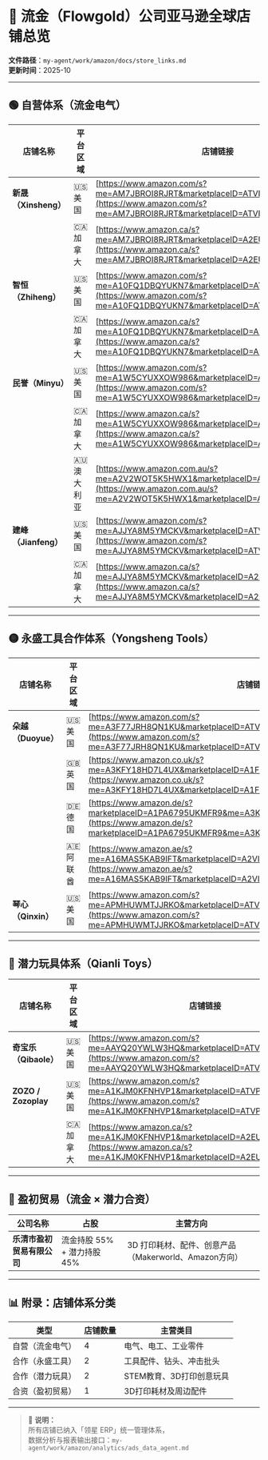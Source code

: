 # 🏬 流金（Flowgold）公司亚马逊全球店铺总览  
**文件路径**：`my-agent/work/amazon/docs/store_links.md`  
**更新时间**：2025-10  

---

## 🟢 自营体系（流金电气）

| 店铺名称 | 平台区域 | 店铺链接 |
|-----------|-----------|-----------|
| **新晟（Xinsheng）** | 🇺🇸 美国 | [https://www.amazon.com/s?me=AM7JBROI8RJRT&marketplaceID=ATVPDKIKX0DER](https://www.amazon.com/s?me=AM7JBROI8RJRT&marketplaceID=ATVPDKIKX0DER) |
|  | 🇨🇦 加拿大 | [https://www.amazon.ca/s?me=AM7JBROI8RJRT&marketplaceID=A2EUQ1WTGCTBG2](https://www.amazon.ca/s?me=AM7JBROI8RJRT&marketplaceID=A2EUQ1WTGCTBG2) |
| **智恒（Zhiheng）** | 🇺🇸 美国 | [https://www.amazon.com/s?me=A10FQ1DBQYUKN7&marketplaceID=ATVPDKIKX0DER](https://www.amazon.com/s?me=A10FQ1DBQYUKN7&marketplaceID=ATVPDKIKX0DER) |
|  | 🇨🇦 加拿大 | [https://www.amazon.ca/s?me=A10FQ1DBQYUKN7&marketplaceID=A2EUQ1WTGCTBG2](https://www.amazon.ca/s?me=A10FQ1DBQYUKN7&marketplaceID=A2EUQ1WTGCTBG2) |
| **民誉（Minyu）** | 🇺🇸 美国 | [https://www.amazon.com/s?me=A1W5CYUXXOW986&marketplaceID=ATVPDKIKX0DER](https://www.amazon.com/s?me=A1W5CYUXXOW986&marketplaceID=ATVPDKIKX0DER) |
|  | 🇨🇦 加拿大 | [https://www.amazon.ca/s?me=A1W5CYUXXOW986&marketplaceID=A2EUQ1WTGCTBG2](https://www.amazon.ca/s?me=A1W5CYUXXOW986&marketplaceID=A2EUQ1WTGCTBG2) |
|  | 🇦🇺 澳大利亚 | [https://www.amazon.com.au/s?me=A2V2WOT5K5HWX1&marketplaceID=A39IBJ37TRP1C6](https://www.amazon.com.au/s?me=A2V2WOT5K5HWX1&marketplaceID=A39IBJ37TRP1C6) |
| **建峰（Jianfeng）** | 🇺🇸 美国 | [https://www.amazon.com/s?me=AJJYA8M5YMCKV&marketplaceID=ATVPDKIKX0DER](https://www.amazon.com/s?me=AJJYA8M5YMCKV&marketplaceID=ATVPDKIKX0DER) |
|  | 🇨🇦 加拿大 | [https://www.amazon.ca/s?me=AJJYA8M5YMCKV&marketplaceID=A2EUQ1WTGCTBG2](https://www.amazon.ca/s?me=AJJYA8M5YMCKV&marketplaceID=A2EUQ1WTGCTBG2) |

---

## 🟡 永盛工具合作体系（Yongsheng Tools）

| 店铺名称 | 平台区域 | 店铺链接 |
|-----------|-----------|-----------|
| **朵越（Duoyue）** | 🇺🇸 美国 | [https://www.amazon.com/s?me=A3F77JRH8QN1KU&marketplaceID=ATVPDKIKX0DER](https://www.amazon.com/s?me=A3F77JRH8QN1KU&marketplaceID=ATVPDKIKX0DER) |
|  | 🇬🇧 英国 | [https://www.amazon.co.uk/s?me=A3KFY18HD7L4UX&marketplaceID=A1F83G8C2ARO7P](https://www.amazon.co.uk/s?me=A3KFY18HD7L4UX&marketplaceID=A1F83G8C2ARO7P) |
|  | 🇩🇪 德国 | [https://www.amazon.de/s?marketplaceID=A1PA6795UKMFR9&me=A3KFY18HD7L4UX&ref=glow_cls&refresh=1](https://www.amazon.de/s?marketplaceID=A1PA6795UKMFR9&me=A3KFY18HD7L4UX&ref=glow_cls&refresh=1) |
|  | 🇦🇪 阿联酋 | [https://www.amazon.ae/s?me=A16MAS5KAB9IFT&marketplaceID=A2VIGQ35RCS4UG](https://www.amazon.ae/s?me=A16MAS5KAB9IFT&marketplaceID=A2VIGQ35RCS4UG) |
| **琴心（Qinxin）** | 🇺🇸 美国 | [https://www.amazon.com/s?me=APMHUWMTJJRKO&marketplaceID=ATVPDKIKX0DER](https://www.amazon.com/s?me=APMHUWMTJJRKO&marketplaceID=ATVPDKIKX0DER) |

---

## 🔵 潜力玩具体系（Qianli Toys）

| 店铺名称 | 平台区域 | 店铺链接 |
|-----------|-----------|-----------|
| **奇宝乐（Qibaole）** | 🇺🇸 美国 | [https://www.amazon.com/s?me=AAYQ20YWLW3HQ&marketplaceID=ATVPDKIKX0DER](https://www.amazon.com/s?me=AAYQ20YWLW3HQ&marketplaceID=ATVPDKIKX0DER) |
| **ZOZO / Zozoplay** | 🇺🇸 美国 | [https://www.amazon.com/s?me=A1KJM0KFNHVP1&marketplaceID=ATVPDKIKX0DER](https://www.amazon.com/s?me=A1KJM0KFNHVP1&marketplaceID=ATVPDKIKX0DER) |
|  | 🇨🇦 加拿大 | [https://www.amazon.ca/s?me=A1KJM0KFNHVP1&marketplaceID=A2EUQ1WTGCTBG2](https://www.amazon.ca/s?me=A1KJM0KFNHVP1&marketplaceID=A2EUQ1WTGCTBG2) |

---

## 🧱 盈初贸易（流金 × 潜力合资）

| 公司名称 | 占股 | 主营方向 |
|-----------|-------|------------|
| **乐清市盈初贸易有限公司** | 流金持股 55% + 潜力持股 45% | 3D 打印耗材、配件、创意产品（Makerworld、Amazon方向） |

---

## 📊 附录：店铺体系分类

| 类型 | 店铺数量 | 主营类目 |
|------|-----------|-----------|
| 自营（流金电气） | 4 | 电气、电工、工业零件 |
| 合作（永盛工具） | 2 | 工具配件、钻头、冲击批头 |
| 合作（潜力玩具） | 2 | STEM教育、3D打印创意玩具 |
| 合资（盈初贸易） | 1 | 3D打印耗材及周边配件 |

---

> 📘 **说明：**  
> 所有店铺已纳入「领星 ERP」统一管理体系，    
> 数据分析与报表输出接口：`my-agent/work/amazon/analytics/ads_data_agent.md`